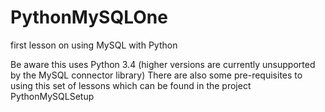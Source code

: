 # PythonMySQLOne
first lesson on using MySQL with Python

Be aware this uses Python 3.4 (higher versions are currently unsupported by the MySQL connector library)
There are also some pre-requisites to using this set of lessons which can be found in the project PythonMySQLSetup
